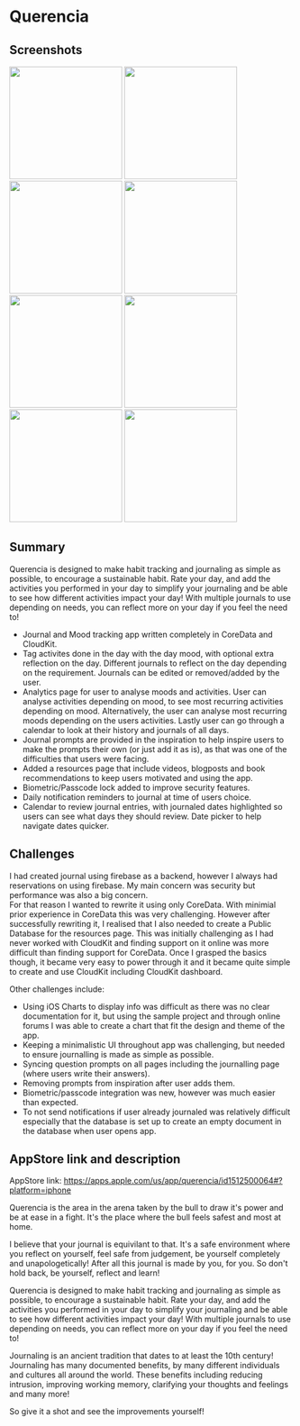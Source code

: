 # Querencia
 
 ## Screenshots

<img src="https://github.com/mousaalwaraki/Querencia-CloudKit/blob/main/Screenshots/1.png" width="200"> <img src="https://github.com/mousaalwaraki/Querencia-CloudKit/blob/main/Screenshots/2.png" width="200"> <img src="https://github.com/mousaalwaraki/Querencia-CloudKit/blob/main/Screenshots/3.png" width="200"> <img src="https://github.com/mousaalwaraki/Querencia-CloudKit/blob/main/Screenshots/4.png" width="200">  
<img src="https://github.com/mousaalwaraki/Querencia-CloudKit/blob/main/Screenshots/5.png" width="200"> <img src="https://github.com/mousaalwaraki/Querencia-CloudKit/blob/main/Screenshots/6.png" width="200"> <img src="https://github.com/mousaalwaraki/Querencia-CloudKit/blob/main/Screenshots/7.png" width="200"> <img src="https://github.com/mousaalwaraki/Querencia-CloudKit/blob/main/Screenshots/8.png" width="200">  

## Summary

Querencia is designed to make habit tracking and journaling as simple as possible, to encourage a sustainable habit. Rate your day, and add the activities you performed in your day to simplify your journaling and be able to see how different activities impact your day! With multiple journals to use depending on needs, you can reflect more on your day if you feel the need to!   

* Journal and Mood tracking app written completely in CoreData and CloudKit.  
* Tag activites done in the day with the day mood, with optional extra reflection on the day. Different journals to reflect on the day depending on the requirement. Journals can be edited or removed/added by the user.
* Analytics page for user to analyse moods and activities. User can analyse activities depending on mood, to see most recurring activities depending on mood. Alternatively, the user can analyse most recurring moods depending on the users activities. Lastly user can go through a calendar to look at their history and journals of all days.
* Journal prompts are provided in the inspiration  to help inspire users to make the prompts their own (or just add it as is), as that was one of the difficulties that users were facing.  
* Added a resources page that include videos, blogposts and book recommendations to keep users motivated and using the app.  
* Biometric/Passcode lock added to improve security features.   
* Daily notification reminders to journal at time of users choice.   
* Calendar to review journal entries, with journaled dates highlighted so users can see what days they should review. Date picker to help navigate dates quicker.   

## Challenges

I had created journal using firebase as a backend, however I always had reservations on using firebase. My main concern was security but performance was also a big concern.  
For that reason I wanted to rewrite it using only CoreData. With minimial prior experience in CoreData this was very challenging. However after successfully  rewriting it, I realised that I also needed to create a Public Database for the resources page. This was initially challenging as I had never worked with CloudKit and finding support on it online was more difficult than finding support for CoreData. Once I grasped the basics though, it became very easy to power through it and it became quite simple to create and use CloudKit including CloudKit dashboard.   

Other challenges include:     

* Using iOS Charts to display info was difficult as there was no clear documentation for it, but using the sample project and through online forums I was able to create a chart that fit the design and theme of the app.    
* Keeping a minimalistic UI throughout app was challenging, but needed to ensure journalling is made as simple as possible.   
* Syncing question prompts on all pages including the journalling page (where users write their answers).    
* Removing prompts from inspiration after user adds them.    
* Biometric/passcode integration was new, however was much easier than expected.   
* To not send notifications if user already journaled was relatively difficult especially that the database is set up to create an empty document in the database when user opens app.     

## AppStore link and description

AppStore link: https://apps.apple.com/us/app/querencia/id1512500064#?platform=iphone

Querencia is the area in the arena taken by the bull to draw it's power and be at ease in a fight. It's the place where the bull feels safest and most at home.

I believe that your journal is equivilant to that. It's a safe environment where you reflect on yourself, feel safe from judgement, be yourself completely and unapologetically! After all this journal is made by you, for you. So don't hold back, be yourself, reflect and learn!

Querencia is designed to make habit tracking and journaling as simple as possible, to encourage a sustainable habit. Rate your day, and add the activities you performed in your day to simplify your journaling and be able to see how different activities impact your day! With multiple journals to use depending on needs, you can reflect more on your day if you feel the need to!

Journaling is an ancient tradition that dates to at least the 10th century! Journaling has many documented benefits, by many different individuals and cultures all around the world. These benefits including reducing intrusion, improving working memory, clarifying your thoughts and feelings and many more!

So give it a shot and see the improvements yourself!
